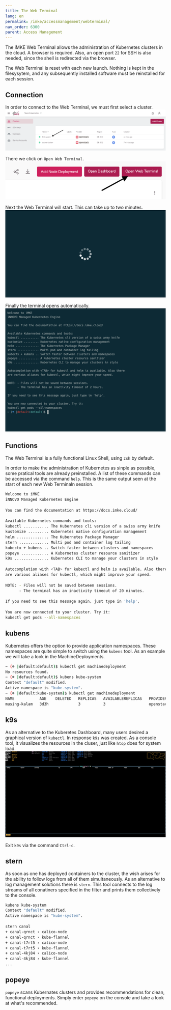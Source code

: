 ```yaml
---
title: The Web Terminal
lang: en
permalink: /imke/accessmanagement/webterminal/
nav_order: 6300
parent: Access Management
---
```


The iMKE Web Terminal allows the administration of Kubernetes
clusters in the cloud. A browser is required. Also, an open
port `22` for SSH is also needed, since the shell is redirected
via the browser.

The Web Terminal is reset with each new launch. Nothing is kept in
the filesysytem, and any subsequently installed software must be reinstalled
for each session.

## Connection

In order to connect to the Web Terminal, we must first select a cluster.
![Step 1](terminal_1.png)

There we click on `Open Web Terminal`.
![Step 2](terminal_2.png)

Next the Web Terminal will start. This can take up to two minutes.
![Step 3](terminal_3.png)

Finally the terminal opens automatically.
![Step 4](terminal_4.png)

## Functions

The Web Terminal is a fully functional Linux Shell, using `zsh` by default.

In order to make the administration of Kubernetes as sinple as possible,
some pratical tools are already preinstalled. A list of these commands
can be accessed via the command `help`. This is the same output seen at
the start of each new Web Terminaln session.

```bash
Welcome to iMKE
iNNOVO Managed Kubernetes Engine

You can find the documentation at https://docs.imke.cloud/

Available Kubernetes commands and tools:
kubectl ........... The Kubernetes cli version of a swiss army knife
kustomize ......... Kubernetes native configuration management
helm .............. The Kubernetes Package Manager
stern ............. Multi pod and container log tailing
kubectx + kubens .. Switch faster between clusters and namespaces
popeye ............ A Kubernetes cluster resource sanitizer
k9s ............... Kubernetes CLI to manage your clusters in style

Autocompletion with <TAB> for kubectl and helm is available. Also there
are various aliases for kubectl, which might improve your speed.

NOTE: - Files will not be saved between sessions.
      - The terminal has an inactivity timeout of 20 minutes.

If you need to see this message again, just type in 'help'.

You are now connected to your cluster. Try it:
kubectl get pods --all-namespaces
```

## kubens

Kubernetes offers the option to provide application namespaces.
These namespaces are quite simple to switch using the `kubens` tool.
As an example we will take a look in the MachineDeployments.

```bash
~ (☸ |default:default)$ kubectl get machinedeployment
No resources found.
~ (☸ |default:default)$ kubens kube-system
Context "default" modified.
Active namespace is "kube-system".
~ (☸ |default:kube-system)$ kubectl get machinedeployment
NAME           AGE    DELETED   REPLICAS   AVAILABLEREPLICAS   PROVIDER    OS       VERSION
musing-kalam   3d3h             3          3                   openstack   coreos   1.15.0
```

## k9s

As an alternative to the Kuberetes Dashboard, many users desired a
graphical version of `kubectl`. In response `k9s` was created. As a console tool,
it visualizes the resources in the cluser, just like `htop` does for system load.
![k9s](k9s.png)

Exit `k9s` via the command `Ctrl-c`.

## stern

As soon as one has deployed containers to the cluster, the wish arises for the
ability to follow logs from all of them simultaneously. As an alternative to
log management solutions there is `stern`. This tool connects to the log streams
of all conatiners specified in the filter and prints them collectively to the console.

```bash
kubens kube-system
Context "default" modified.
Active namespace is "kube-system".

stern canal
+ canal-qrnct › calico-node
+ canal-qrnct › kube-flannel
+ canal-t7rt5 › calico-node
+ canal-t7rt5 › kube-flannel
+ canal-4kj84 › calico-node
+ canal-4kj84 › kube-flannel
...
```

## popeye

`popeye` scans Kubernates clusters and provides recommendations for clean,
functional deployments. Simply enter `popeye` on the console and take
a look at what's recommended.

